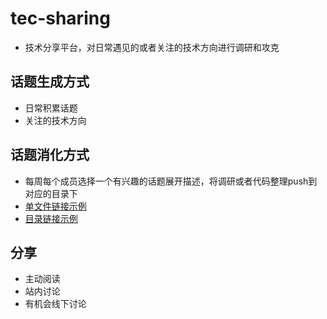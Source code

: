 # tec-sharing
* 技术分享平台，对日常遇见的或者关注的技术方向进行调研和攻克

## 话题生成方式
* 日常积累话题
* 关注的技术方向

## 话题消化方式
* 每周每个成员选择一个有兴趣的话题展开描述，将调研或者代码整理push到对应的目录下
* [单文件链接示例](mdlink.testing.md)
* [目录链接示例](./testing/Readme.md)

## 分享
* 主动阅读
* 站内讨论
* 有机会线下讨论
